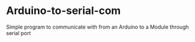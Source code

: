 # Arduino-to-serial-com
Simple program to communicate with from an Arduino to a Module through serial port
